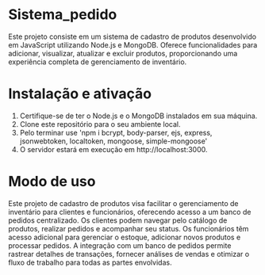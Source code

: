 # Sistema_pedido
Este projeto consiste em um sistema de cadastro de produtos desenvolvido em JavaScript utilizando Node.js e MongoDB. Oferece funcionalidades para adicionar, visualizar, atualizar e excluir produtos, proporcionando uma experiência completa de gerenciamento de inventário.

# Instalação e ativação
1. Certifique-se de ter o Node.js e o MongoDB instalados em sua máquina.
2. Clone este repositório para o seu ambiente local.
3. Pelo terminar use 'npm i bcrypt, body-parser, ejs, express, jsonwebtoken, localtoken, mongoose, simple-mongoose'
4. O servidor estará em execução em http://localhost:3000.

# Modo de uso
Este projeto de cadastro de produtos visa facilitar o gerenciamento de inventário para clientes e funcionários, oferecendo acesso a um banco de pedidos centralizado. Os clientes podem navegar pelo catálogo de produtos, realizar pedidos e acompanhar seu status. Os funcionários têm acesso adicional para gerenciar o estoque, adicionar novos produtos e processar pedidos. A integração com um banco de pedidos permite rastrear detalhes de transações, fornecer análises de vendas e otimizar o fluxo de trabalho para todas as partes envolvidas.





